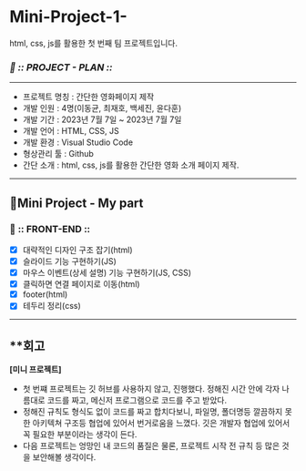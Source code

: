 # Mini-Project-1-
html, css, js를 활용한 첫 번째 팀 프로젝트입니다.


### ***📌 :: PROJECT - PLAN ::***

---

- 프로젝트 명칭 : 간단한 영화페이지 제작
- 개발 인원 : 4명(이동균, 최재호, 백세진, 윤다훈)
- 개발 기간 : 2023년 7월 7일 ~ 2023년 7월 7일
- 개발 언어 : HTML, CSS, JS
- 개발 환경 : Visual Studio Code
- 형상관리 툴 : Github
- 간단 소개 : html, css, js를 활용한 간단한 영화 소개 페이지 제작.

---

## 📁Mini Project - My part

### 📌 **:: FRONT-END ::**

- [x]  대략적인 디자인 구조 잡기(html)
- [x]  슬라이드 기능 구현하기(JS)
- [x]  마우스 이벤트(상세 설명) 기능 구현하기(JS, CSS)
- [x]  클릭하면 연결 페이지로 이동(html)
- [x]  footer(html)
- [x]  테두리 정리(css)

---

## **회고

**[미니 프로젝트]**
- 첫 번쨰 프로젝트는 깃 허브를 사용하지 않고, 진행했다. 정해진 시간 안에 각자 나름대로 코드를 짜고,
  메신저 프로그램으로 코드를 주고 받았다.
- 정해진 규칙도 형식도 없이 코드를 짜고 합치다보니, 파일명, 폴더명등 깔끔하지 못한 아키텍쳐 구조등 협업에 있어서 번거로움을
  느꼈다. 깃은 개발자 협업에 있어서 꼭 필요한 부분이라는 생각이 든다.
- 다음 프로젝트는 엉망인 내 코드의 품질은 물론, 프로젝트 시작 전 규칙 등 많은 것을 보안해볼 생각이다.
  

